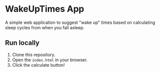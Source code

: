 # WakeUpTimes App

A simple web application to suggest "wake up" times based on calculating sleep cycles from when you fall asleep.

## Run locally

1. Clone this repository.
2. Open the `index.html` in your browser.
3. Click the calculate button!
